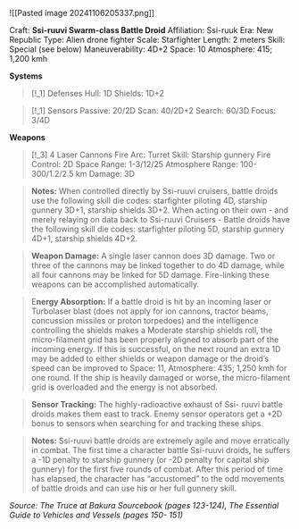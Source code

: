 ![[Pasted image 20241106205337.png]]

Craft: **Ssi-ruuvi Swarm-class Battle Droid**
Affiliation: Ssi-ruuk
Era: New Republic
Type: Alien drone fighter
Scale: Starfighter
Length: 2 meters
Skill: Special (see below)
Maneuverability: 4D+2
Space: 10
Atmosphere: 415;
1,200 kmh

**Systems**
> [!_1] Defenses
> Hull: 1D
> Shields: 1D+2

> [!_1] Sensors
> Passive: 20/2D
> Scan: 40/2D+2
> Search: 60/3D
> Focus: 3/4D

**Weapons**
> [!_3] 4 Laser Cannons
> Fire Arc: Turret
> Skill: Starship gunnery
> Fire Control: 2D
> Space Range: 1-3/12/25
> Atmosphere Range: 100-300/1.2/2.5 km
> Damage: 3D

> **Notes:** When controlled directly by Ssi-ruuvi cruisers, battle droids use the following skill die codes: starfighter piloting 4D, starship gunnery 3D+1, starship shields 3D+2. When acting on their own - and merely relaying on data back to Ssi-ruuvi Cruisers - Battle droids have the following skill die codes: starfighter piloting 5D, starship gunnery 4D+1, starship shields 4D+2.

> **Weapon Damage:** A single laser cannon does 3D damage. Two or three of the cannons may be linked together to do 4D damage, while all four cannons may be linked for 5D damage. Fire-linking these weapons can be accomplished automatically.

> E**nergy Absorption:** If a battle droid is hit by an incoming laser or Turbolaser blast (does not apply for ion cannons, tractor beams, concussion missiles or proton torpedoes) and the intelligence controlling the shields makes a Moderate starship shields roll, the micro-filament grid has been properly aligned to absorb part of the incoming energy. If this is successful, on the next round an extra 1D may be added to either shields or weapon damage or the droid’s speed can be improved to Space: 11, Atmosphere: 435; 1,250 kmh for one round. If the ship is heavily damaged or worse, the micro-filament grid is overloaded and the energy is not absorbed.

> **Sensor Tracking:** The highly-radioactive exhaust of Ssi- ruuvi battle droids makes them east to track. Enemy sensor operators get a +2D bonus to sensors when searching for and tracking these ships.

> **Notes:** Ssi-ruuvi battle droids are extremely agile and move erratically in combat. The first time a character battle Ssi-ruuvi droids, he suffers a -1D penalty to starship gunnery (or -2D penalty for capital ship gunnery) for the first five rounds of combat. After this period of time has elapsed, the character has “accustomed” to the odd movements of battle droids and can use his or her full gunnery skill.


*Source: The Truce at Bakura Sourcebook (pages 123-124), The Essential Guide to Vehicles and Vessels (pages 150- 151)*